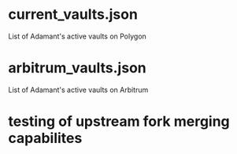 # current_vaults.json
List of Adamant's active vaults on Polygon

# arbitrum_vaults.json
List of Adamant's active vaults on Arbitrum

# testing of upstream fork merging capabilites
